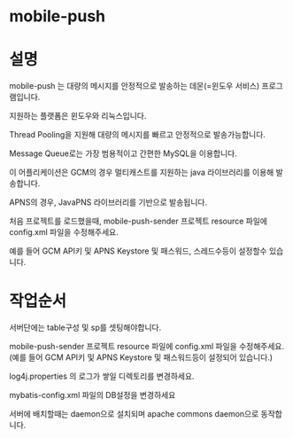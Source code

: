 # mobile-push

# 설명

mobile-push 는 대량의 메시지를 안정적으로 발송하는 데몬(=윈도우 서비스) 프로그램입니다.

지원하는 플랫폼은 윈도우와 리눅스입니다.

Thread Pooling을 지원해 대량의 메시지를 빠르고 안정적으로 발송가능합니다.

Message Queue로는 가장 범용적이고 간편한 MySQL을 이용합니다.

이 어플리케이션은 GCM의 경우 멀티캐스트를 지원하는 java 라이브러리를 이용해 발송합니다.

APNS의 경우, JavaPNS 라이브러리를 기반으로 발송됩니다.

처음 프로젝트를 로드했을때, mobile-push-sender 프로젝트 resource 파일에 config.xml 파일을 수정해주세요.

예를 들어 GCM API키 및 APNS Keystore 및 패스워드, 스레드수등이 설정할수 있습니다.



# 작업순서

서버단에는 table구성 및 sp를 셋팅해야합니다.

mobile-push-sender 프로젝트 resource 파일에 config.xml 파일을 수정해주세요. (예를 들어 GCM API키 및 APNS Keystore 및 패스워드등이 설정되어 있습니다.)

log4j.properties 의 로그가 쌓일 디렉토리를 변경하세요.

mybatis-config.xml 파일의 DB설정을 변경하세요

서버에 배치할때는 daemon으로 설치되며 apache commons daemon으로 동작합니다.
